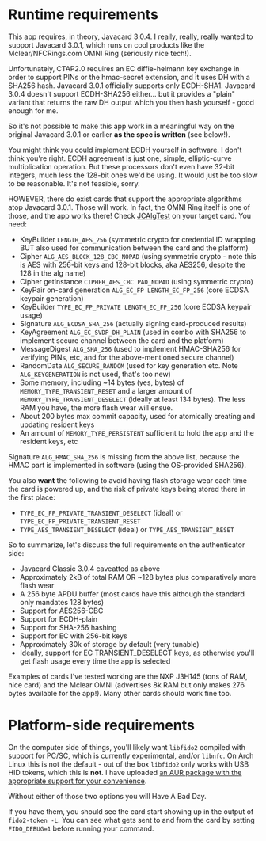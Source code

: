 # Runtime requirements

This app requires, in theory, Javacard 3.0.4. I really, really,
really wanted to support Javacard 3.0.1, which runs on cool
products like the Mclear/NFCRings.com OMNI Ring (seriously nice tech!).

Unfortunately, CTAP2.0 requires an EC diffie-helmann key exchange
in order to support PINs or the hmac-secret extension, and it uses
DH with a SHA256 hash. Javacard 3.0.1 officially supports only ECDH-SHA1.
Javacard 3.0.4 doesn't support ECDH-SHA256 either... but it provides
a "plain" variant that returns the raw DH output which you then
hash yourself - good enough for me.

So it's not possible to make this app work in a meaningful way on
the original Javacard 3.0.1 or earlier **as the spec is written** (see below!).

You might think you could implement ECDH yourself in software. I don't think
you're right. ECDH agreement is just one, simple, elliptic-curve multiplication
operation. But these processors don't even have 32-bit integers, much less the
128-bit ones we'd be using. It would just be too slow to be reasonable. It's
not feasible, sorry.

HOWEVER, there do exist cards that support the appropriate algorithms atop Javacard
3.0.1. Those will work. In fact, the OMNI Ring itself is one of those, and the app works
there! Check [JCAlgTest](https://github.com/crocs-muni/JCAlgTest) on your target card.
You need:

- KeyBuilder `LENGTH_AES_256` (symmetric crypto for credential ID wrapping BUT also used
  for communication between the card and the platform)
- Cipher `ALG_AES_BLOCK_128_CBC_NOPAD` (using symmetric crypto - note this is AES with
  256-bit keys and 128-bit blocks, aka AES256, despite the 128 in the alg name)
- Cipher getInstance `CIPHER_AES_CBC PAD_NOPAD` (using symmetric crypto)
- KeyPair on-card generation `ALG_EC_FP LENGTH_EC_FP_256` (core ECDSA keypair generation)
- KeyBuilder `TYPE_EC_FP_PRIVATE LENGTH_EC_FP_256` (core ECDSA keypair usage)
- Signature `ALG_ECDSA_SHA_256` (actually signing card-produced results)
- KeyAgreement `ALG_EC_SVDP_DH_PLAIN` (used in combo with SHA256 to implement secure channel
  between the card and the platform)
- MessageDigest `ALG_SHA_256` (used to implement HMAC-SHA256 for verifying PINs, etc, and
  for the above-mentioned secure channel)
- RandomData `ALG_SECURE_RANDOM` (used for key generation etc. Note `ALG_KEYGENERATION` is not
  used, that's too new)
- Some memory, including ~14 bytes (yes, bytes) of `MEMORY_TYPE_TRANSIENT_RESET` and a
  larger amount of `MEMORY_TYPE_TRANSIENT_DESELECT` (ideally at least 134 bytes). The less RAM
  you have, the more flash wear will ensue.
- About 200 bytes max commit capacity, used for atomically creating and updating resident
  keys
- An amount of `MEMORY_TYPE_PERSISTENT` sufficient to hold the app and the resident keys, etc

Signature `ALG_HMAC_SHA_256` is missing from the above list, because the HMAC part
is implemented in software (using the OS-provided SHA256).

You also **want** the following to avoid having flash storage wear each time the card is
powered up, and the risk of private keys being stored there in the first place:

- `TYPE_EC_FP_PRIVATE_TRANSIENT_DESELECT` (ideal) or `TYPE_EC_FP_PRIVATE_TRANSIENT_RESET`
- `TYPE_AES_TRANSIENT_DESELECT` (ideal) or `TYPE_AES_TRANSIENT_RESET`

So to summarize, let's discuss the full requirements on the authenticator side:

- Javacard Classic 3.0.4 caveatted as above
- Approximately 2kB of total RAM OR ~128 bytes plus comparatively more flash wear
- A 256 byte APDU buffer (most cards have this although the standard only mandates 128 bytes)
- Support for AES256-CBC
- Support for ECDH-plain
- Support for SHA-256 hashing
- Support for EC with 256-bit keys
- Approximately 30k of storage by default (very tunable)
- Ideally, support for EC TRANSIENT_DESELECT keys, as otherwise you'll get flash usage 
  every time the app is selected

Examples of cards I've tested working are the NXP J3H145 (tons of RAM, nice card)
and the Mclear OMNI (advertises 8k RAM but only makes 276 bytes available for the app!).
Many other cards should work fine too.

# Platform-side requirements

On the computer side of things, you'll likely want `libfido2` compiled
with support for PC/SC, which is currently experimental, and/or `libnfc`. On
Arch Linux this is not the default - out of the box `libfido2` only works with
USB HID tokens, which this is **not**. I have uploaded [an AUR package with
the appropriate support for your convenience](https://aur.archlinux.org/packages/libfido2-full).

Without either of those two options you will Have A Bad Day.

If you have them, you should see the card start showing up in the output
of `fido2-token -L`. You can see what gets sent to and from the card by
setting `FIDO_DEBUG=1` before running your command.
